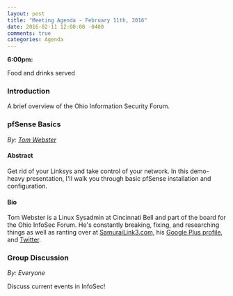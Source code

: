 ```yaml
---
layout: post
title: "Meeting Agenda - February 11th, 2016"
date: 2016-02-11 12:00:00 -0400
comments: true
categories: Agenda
---
```


**6:00pm:**

Food and drinks served

### Introduction

A brief overview of the Ohio Information Security Forum.

### **pfSense Basics**
_By: [Tom Webster](https://samurailink3.com)_

#### Abstract

Get rid of your Linksys and take control of your network. In this demo-heavy
presentation, I'll walk you through basic pfSense installation and
configuration.

#### Bio

Tom Webster is a Linux Sysadmin at Cincinnati Bell and part of the board for the
Ohio InfoSec Forum. He's constantly breaking, fixing, and researching things as
well as ranting over at [SamuraiLink3.com](http://www.samurailink3.com/), his
[Google Plus profile](https://plus.google.com/+TomWebster/about), and
[Twitter](https://twitter.com/samurailink3).

### **Group Discussion**
_By: Everyone_

Discuss current events in InfoSec!
